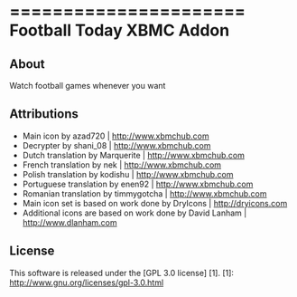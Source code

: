 ======================
Football Today XBMC Addon
======================

About
-----
Watch football games whenever you want


Attributions
---------------------
- Main icon by azad720 | http://www.xbmchub.com
- Decrypter by shani_08 | http://www.xbmchub.com
- Dutch translation by Marquerite | http://www.xbmchub.com
- French translation by nek | http://www.xbmchub.com
- Polish translation by kodishu | http://www.xbmchub.com
- Portuguese translation by enen92 | http://www.xbmchub.com
- Romanian translation by timmygotcha | http://www.xbmchub.com
- Main icon set is based on work done by DryIcons | http://dryicons.com
- Additional icons are based on work done by David Lanham | http://www.dlanham.com


License
-------
This software is released under the [GPL 3.0 license] [1].
[1]: http://www.gnu.org/licenses/gpl-3.0.html